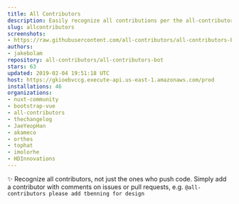 ```yaml
---
title: All Contributors
description: Easily recognize all contributions per the all-contributors spec
slug: allcontributors
screenshots:
- https://raw.githubusercontent.com/all-contributors/all-contributors-bot/master/docs/usage.png
authors:
- jakebolam
repository: all-contributors/all-contributors-bot
stars: 63
updated: 2019-02-04 19:51:18 UTC
host: https://gkioebvccg.execute-api.us-east-1.amazonaws.com/prod
installations: 46
organizations:
- nuxt-community
- bootstrap-vue
- all-contributors
- thechangelog
- JaeYeopHan
- akameco
- orthes
- tophat
- imolorhe
- HDInnovations
---
```


✨ Recognize all contributors, not just the ones who push code. Simply add a contributor with comments on issues or pull requests, e.g. `@all-contributors please add tbenning for design`
